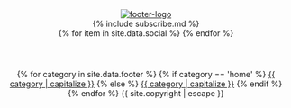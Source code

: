<footer>
  <header class = 'flex'>
    <div class="quad">
      <a class="" href="{{ "/" | relative_url }}"><img src = '{{ site.baseurl }}/assets/logo.png' alt = 'footer-logo'></a>
    </div>
    <div class="child duo">
        {% include subscribe.md %}
    </div>
    <div class="quad flex">
        {% for item in site.data.social %}
        <a href = '{{ item.url }}' class = ' flex {{ item.icon}} social' target = '_blank'><i class = 'fa fa-{{ item.icon }}' aria-hidden = 'true'></i></a>
      {% endfor %}
    </div>
  </header>
  <header class="foot-links">
      {% for category in site.data.footer %}
        {% if category == 'home' %} 
         <a  href="{{ "/" | relative_url }}">{{ category | capitalize }}</a>
        {% else %}
          <a href="{{site.baseurl}}/{{  category | slugify}}/">{{ category | capitalize }}</a>
        {% endif %}
      {% endfor %}
    <span class = 'copyrights'>{{ site.copyright | escape }}</span>
  </header>
</footer>
<script
  src="https://code.jquery.com/jquery-3.2.1.min.js"
  integrity="sha256-hwg4gsxgFZhOsEEamdOYGBf13FyQuiTwlAQgxVSNgt4="
  crossorigin="anonymous"></script>
<script>{% include index.js %}</script>